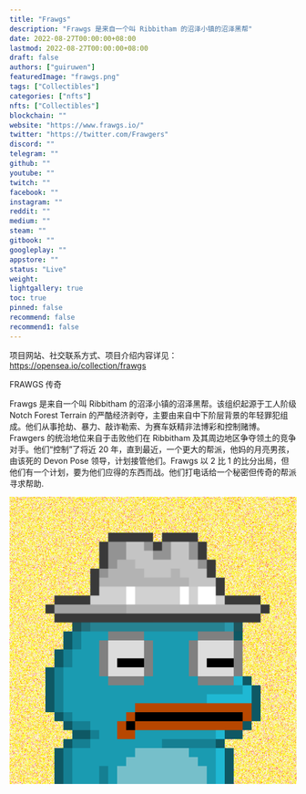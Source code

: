 ```yaml
---
title: "Frawgs"
description: "Frawgs 是来自一个叫 Ribbitham 的沼泽小镇的沼泽黑帮"
date: 2022-08-27T00:00:00+08:00
lastmod: 2022-08-27T00:00:00+08:00
draft: false
authors: ["guiruwen"]
featuredImage: "frawgs.png"
tags: ["Collectibles"]
categories: ["nfts"]
nfts: ["Collectibles"]
blockchain: ""
website: "https://www.frawgs.io/"
twitter: "https://twitter.com/Frawgers"
discord: ""
telegram: ""
github: ""
youtube: ""
twitch: ""
facebook: ""
instagram: ""
reddit: ""
medium: ""
steam: ""
gitbook: ""
googleplay: ""
appstore: ""
status: "Live"
weight: 
lightgallery: true
toc: true
pinned: false
recommend: false
recommend1: false
---
```

项目网站、社交联系方式、项目介绍内容详见：https://opensea.io/collection/frawgs

FRAWGS 传奇

Frawgs 是来自一个叫 Ribbitham 的沼泽小镇的沼泽黑帮。该组织起源于工人阶级 Notch Forest Terrain 的严酷经济剥夺，主要由来自中下阶层背景的年轻罪犯组成。他们从事抢劫、暴力、敲诈勒索、为赛车妖精非法博彩和控制赌博。Frawgers 的统治地位来自于击败他们在 Ribbitham 及其周边地区争夺领土的竞争对手。他们“控制”了将近 20 年，直到最近，一个更大的帮派，他妈的月亮男孩，由该死的 Devon Pose 领导，计划接管他们。Frawgs 以 2 比 1 的比分出局，但他们有一个计划，要为他们应得的东西而战。他们打电话给一个秘密但传奇的帮派寻求帮助.

![nft](01.png)